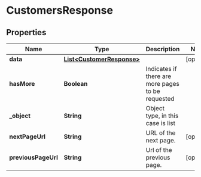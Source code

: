 

# CustomersResponse


## Properties

| Name | Type | Description | Notes |
|------------ | ------------- | ------------- | -------------|
|**data** | [**List&lt;CustomerResponse&gt;**](CustomerResponse.md) |  |  [optional] |
|**hasMore** | **Boolean** | Indicates if there are more pages to be requested |  |
|**_object** | **String** | Object type, in this case is list |  |
|**nextPageUrl** | **String** | URL of the next page. |  [optional] |
|**previousPageUrl** | **String** | Url of the previous page. |  [optional] |



